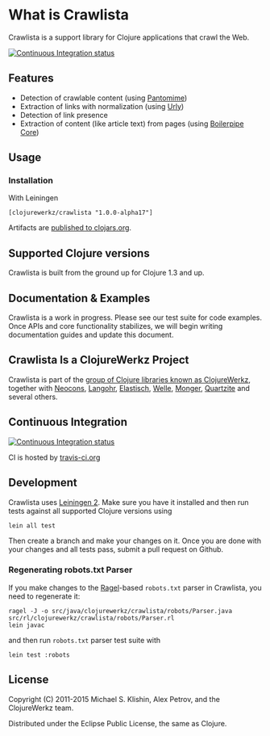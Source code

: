 # What is Crawlista

Crawlista is a support library for Clojure applications that crawl the Web.

[![Continuous Integration status](https://secure.travis-ci.org/michaelklishin/crawlista.png)](http://travis-ci.org/michaelklishin/crawlista)


## Features

 * Detection of crawlable content (using [Pantomime](https://github.com/michaelklishin/pantomime))
 * Extraction of links with normalization (using [Urly](https://github.com/michaelklishin/urly))
 * Detection of link presence
 * Extraction of content (like article text) from pages (using [Boilerpipe Core](http://code.google.com/p/boilerpipe/))


## Usage

### Installation

With Leiningen

    [clojurewerkz/crawlista "1.0.0-alpha17"]

Artifacts are [published to clojars.org](https://clojars.org/clojurewerkz/crawlista).



## Supported Clojure versions

Crawlista is built from the ground up for Clojure 1.3 and up.



## Documentation & Examples

Crawlista is a work in progress. Please see our test suite for code examples. Once APIs and core functionality stabilizes,
we will begin writing documentation guides and update this document.



## Crawlista Is a ClojureWerkz Project

Crawlista is part of the [group of Clojure libraries known as ClojureWerkz](http://clojurewerkz.org), together with
[Neocons](https://github.com/michaelklishin/neocons), [Langohr](https://github.com/michaelklishin/langohr), [Elastisch](https://github.com/clojurewerkz/elastisch), [Welle](https://github.com/michaelklishin/welle), [Monger](https://github.com/michaelklishin/monger), [Quartzite](https://github.com/michaelklishin/quartzite) and several others.



## Continuous Integration

[![Continuous Integration status](https://secure.travis-ci.org/michaelklishin/crawlista.png)](http://travis-ci.org/michaelklishin/crawlista)

CI is hosted by [travis-ci.org](http://travis-ci.org)



## Development

Crawlista uses [Leiningen 2](https://github.com/technomancy/leiningen/blob/master/doc/TUTORIAL.md). Make
sure you have it installed and then run tests against all supported Clojure versions using

    lein all test

Then create a branch and make your changes on it. Once you are done with your changes and all
tests pass, submit a pull request on Github.


### Regenerating robots.txt Parser

If you make changes to the [Ragel](http://www.complang.org/ragel/)-based `robots.txt` parser in Crawlista, you need to regenerate it:

    ragel -J -o src/java/clojurewerkz/crawlista/robots/Parser.java src/rl/clojurewerkz/crawlista/robots/Parser.rl
    lein javac

and then run `robots.txt` parser test suite with

    lein test :robots


## License

Copyright (C) 2011-2015 Michael S. Klishin, Alex Petrov, and the ClojureWerkz team.

Distributed under the Eclipse Public License, the same as Clojure.
